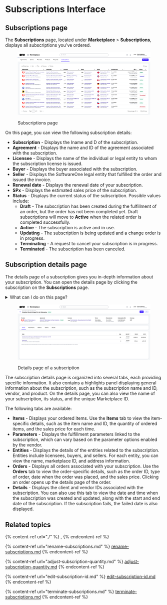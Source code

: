 # Subscriptions Interface

## Subscriptions page

The **Subscriptions** page, located under **Marketplace** > **Subscriptions**, displays all subscriptions you've ordered.

<figure><img src="../../../.gitbook/assets/image (372).png" alt=""><figcaption><p>Subscriptions page</p></figcaption></figure>

On this page, you can view the following subscription details:

* **Subscription** - Displays the Iname and D of the subscription.
* **Agreement** - Displays the name and ID of the agreement associated with the subscription.
* **Licensee** - Displays the name of the individual or legal entity to whom the subscription license is issued.
* **Buyer** - Displays the buyer associated with the subscription.
* **Seller** - Displays the SoftwareOne legal entity that fulfilled the order and issued the invoice.
* **Renewal date** - Displays the renewal date of your subscription.
* **SPx** - Displays the estimated sales price of the subscription.
* **Status** - Displays the current status of the subscription. Possible values include:
  * **Draft** - The subscription has been created during the fulfillment of an order, but the order has not been completed yet. Draft subscriptions will move to **Active** when the related order is completed successfully.
  * **Active** - The subscription is active and in use.
  * **Updating** - The subscription is being updated and a change order is in progress.
  * **Terminating** - A request to cancel your subscription is in progress.
  * **Terminated**  - The subscription has been canceled.

## Subscription details page <a href="#subscription-details" id="subscription-details"></a>

The details page of a subscription gives you in-depth information about your subscription. You can open the details page by clicking the subscription on the **Subscriptions** page.&#x20;

<details>

<summary>What can I do on this page?</summary>

From the details page, you can complete the following tasks:&#x20;

* [Rename your subscription](rename-subscriptions.md)
* [Adjust the quantity of your subscriptions](adjust-subscription-quantity.md).
* [Edit the subscription ID](edit-subscription-id.md).
* [Terminate a single or multiple subscriptions](terminate-subscriptions.md).

</details>

<figure><img src="../../../.gitbook/assets/image (371).png" alt=""><figcaption><p>Details page of a subscription</p></figcaption></figure>

The subscription details page is organized into several tabs, each providing specific information. It also contains a highlights panel displaying general information about the subscription, such as the subscription name and ID, vendor, and product. On the details page, you can also view the name of your subscription, its status, and the unique Marketplace ID.&#x20;

The following tabs are available:&#x20;

* **Items** - Displays your ordered items. Use the **Items** tab to view the item-specific details, such as the item name and ID, the quantity of ordered items, and the sales price for each time.&#x20;
* **Parameters** - Displays the fulfillment parameters linked to the subscription, which can vary based on the parameter options enabled by the vendor.
* **Entities** - Displays the details of the entities related to the subscription. Entities include licensees, buyers, and sellers. For each entity, you can view the name, marketplace ID, and address information.&#x20;
* **Orders** -  Displays all orders associated with your subscription. Use the **Orders** tab to view the order-specific details, such as the order ID, type of order, date when the order was placed, and the sales price.  Clicking an order opens up the details page of the order.&#x20;
* **Details** - Displays the client and vendor IDs associated with the subscription. You can also use this tab to view the date and time when the subscription was created and updated, along with the start and end date of the subscription. If the subscription fails, the failed date is also displayed.&#x20;

## Related topics

{% content-ref url="./" %}
[.](./)
{% endcontent-ref %}

{% content-ref url="rename-subscriptions.md" %}
[rename-subscriptions.md](rename-subscriptions.md)
{% endcontent-ref %}

{% content-ref url="adjust-subscription-quantity.md" %}
[adjust-subscription-quantity.md](adjust-subscription-quantity.md)
{% endcontent-ref %}

{% content-ref url="edit-subscription-id.md" %}
[edit-subscription-id.md](edit-subscription-id.md)
{% endcontent-ref %}

{% content-ref url="terminate-subscriptions.md" %}
[terminate-subscriptions.md](terminate-subscriptions.md)
{% endcontent-ref %}
